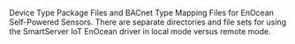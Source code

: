 Device Type Package Files and BACnet Type Mapping Files for EnOcean Self-Powered Sensors.  There are separate directories and file sets for using the SmartServer IoT EnOcean driver in local mode versus remote mode.
